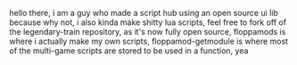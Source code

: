 hello there, 
i am a guy who made a script hub using an open source ui lib because why not, 
i also kinda make shitty lua scripts, 
feel free to fork off of the legendary-train repository, as it's now fully open source, 
floppamods is where i actually make my own scripts, 
floppamod-getmodule is where most of the multi-game scripts are stored to be used in a function, 
yea
